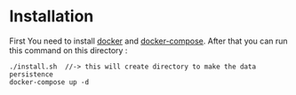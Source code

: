 # Installation
First You need to install [docker](https://docs.docker.com/engine/installation/)  and [docker-compose](https://github.com/docker/compose/releases).
After that you can run this command on this directory : 

```shell
./install.sh  //-> this will create directory to make the data persistence
docker-compose up -d

```

